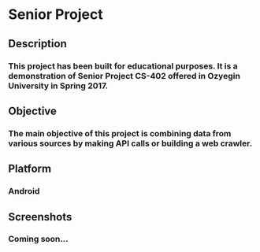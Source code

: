 # Senior Project

## Description

### This project has been built for educational purposes. It is a demonstration of Senior Project CS-402 offered in Ozyegin University in Spring 2017.

## Objective

### The main objective of this project is combining data from various sources by making API calls or building a web crawler.

## Platform

### Android

## Screenshots

### Coming soon... 